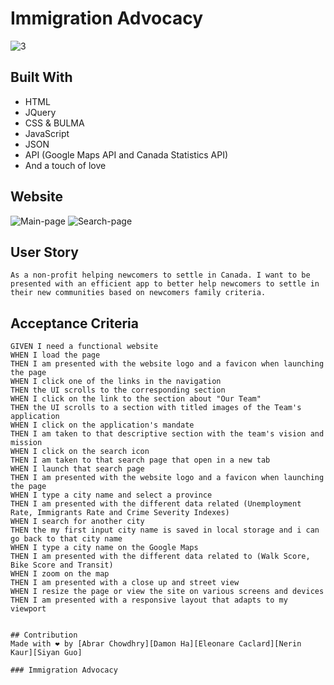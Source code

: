 # Immigration Advocacy
![3](https://user-images.githubusercontent.com/83087376/128109547-01d6e91f-81b7-4685-b226-ee3cae2297cb.png)


## Built With
* HTML
* JQuery
* CSS & BULMA
* JavaScript
* JSON
* API (Google Maps API and Canada Statistics API)
* And a touch of love

## Website
![Main-page](https://user-images.githubusercontent.com/83087376/128109487-8ea66459-9f17-4454-a1de-9e6db1c93005.jpg)
![Search-page](https://user-images.githubusercontent.com/83087376/128109507-0b0afff4-c88e-47a7-aa94-e837399c89d8.jpg)


## User Story

```
As a non-profit helping newcomers to settle in Canada. I want to be presented with an efficient app to better help newcomers to settle in their new communities based on newcomers family criteria.

```

## Acceptance Criteria

```
GIVEN I need a functional website
WHEN I load the page
THEN I am presented with the website logo and a favicon when launching the page 
WHEN I click one of the links in the navigation
THEN the UI scrolls to the corresponding section
WHEN I click on the link to the section about "Our Team"
THEN the UI scrolls to a section with titled images of the Team's  application
WHEN I click on the application's mandate
THEN I am taken to that descriptive section with the team's vision and mission
WHEN I click on the search icon
THEN I am taken to that search page that open in a new tab
WHEN I launch that search page
THEN I am presented with the website logo and a favicon when launching the page 
WHEN I type a city name and select a province
THEN I am presented with the different data related (Unemployment Rate, Immigrants Rate and Crime Severity Indexes)
WHEN I search for another city
THEN the my first input city name is saved in local storage and i can go back to that city name
WHEN I type a city name on the Google Maps
THEN I am presented with the different data related to (Walk Score, Bike Score and Transit)
WHEN I zoom on the map 
THEN I am presented with a close up and street view
WHEN I resize the page or view the site on various screens and devices
THEN I am presented with a responsive layout that adapts to my viewport


## Contribution
Made with ❤️ by [Abrar Chowdhry][Damon Ha][Eleonare Caclard][Nerin Kaur][Siyan Guo]

### Immigration Advocacy
